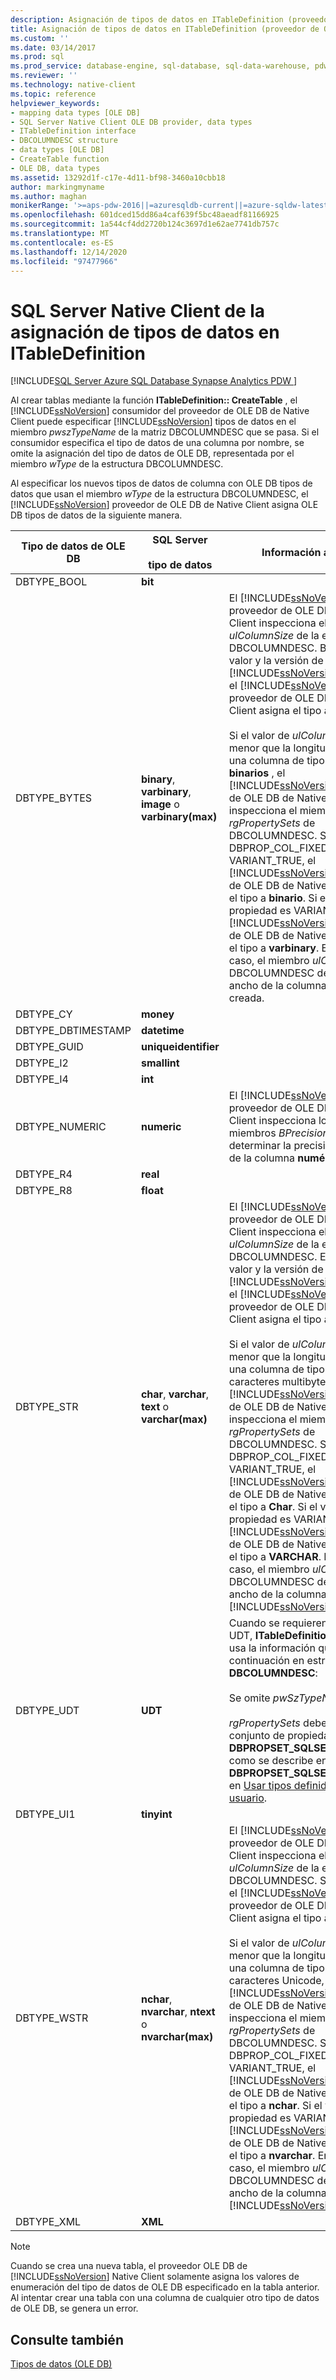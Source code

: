 ```yaml
---
description: Asignación de tipos de datos en ITableDefinition (proveedor de OLE DB de Native Client)
title: Asignación de tipos de datos en ITableDefinition (proveedor de OLE DB de Native Client) | Microsoft Docs
ms.custom: ''
ms.date: 03/14/2017
ms.prod: sql
ms.prod_service: database-engine, sql-database, sql-data-warehouse, pdw
ms.reviewer: ''
ms.technology: native-client
ms.topic: reference
helpviewer_keywords:
- mapping data types [OLE DB]
- SQL Server Native Client OLE DB provider, data types
- ITableDefinition interface
- DBCOLUMNDESC structure
- data types [OLE DB]
- CreateTable function
- OLE DB, data types
ms.assetid: 13292d1f-c17e-4d11-bf98-3460a10cbb18
author: markingmyname
ms.author: maghan
monikerRange: '>=aps-pdw-2016||=azuresqldb-current||=azure-sqldw-latest||>=sql-server-2016||>=sql-server-linux-2017||=azuresqldb-mi-current'
ms.openlocfilehash: 601dced15dd86a4caf639f5bc48aeadf81166925
ms.sourcegitcommit: 1a544cf4dd2720b124c3697d1e62ae7741db757c
ms.translationtype: MT
ms.contentlocale: es-ES
ms.lasthandoff: 12/14/2020
ms.locfileid: "97477966"
---
```

# <a name="sql-server-native-client-data-type-mapping-in-itabledefinition"></a>SQL Server Native Client de la asignación de tipos de datos en ITableDefinition
[!INCLUDE[SQL Server Azure SQL Database Synapse Analytics PDW ](../../includes/applies-to-version/sql-asdb-asdbmi-asa-pdw.md)]

  Al crear tablas mediante la función **ITableDefinition:: CreateTable** , el [!INCLUDE[ssNoVersion](../../includes/ssnoversion-md.md)] consumidor del proveedor de OLE DB de Native Client puede especificar [!INCLUDE[ssNoVersion](../../includes/ssnoversion-md.md)] tipos de datos en el miembro *pwszTypeName* de la matriz DBCOLUMNDESC que se pasa. Si el consumidor especifica el tipo de datos de una columna por nombre, se omite la asignación del tipo de datos de OLE DB, representada por el miembro *wType* de la estructura DBCOLUMNDESC.  
  
 Al especificar los nuevos tipos de datos de columna con OLE DB tipos de datos que usan el miembro *wType* de la estructura DBCOLUMNDESC, el [!INCLUDE[ssNoVersion](../../includes/ssnoversion-md.md)] proveedor de OLE DB de Native Client asigna OLE DB tipos de datos de la siguiente manera.  
  
|Tipo de datos de OLE DB|SQL Server<br /><br /> tipo de datos|Información adicional|  
|----------------------|------------------------------|----------------------------|  
|DBTYPE_BOOL|**bit**||  
|DBTYPE_BYTES|**binary**, **varbinary**, **image** o **varbinary(max)**|El [!INCLUDE[ssNoVersion](../../includes/ssnoversion-md.md)] proveedor de OLE DB de Native Client inspecciona el miembro *ulColumnSize* de la estructura DBCOLUMNDESC. Basándose en el valor y la versión de la [!INCLUDE[ssNoVersion](../../includes/ssnoversion-md.md)] instancia, el [!INCLUDE[ssNoVersion](../../includes/ssnoversion-md.md)] proveedor de OLE DB de Native Client asigna el tipo a **Image**.<br /><br /> Si el valor de *ulColumnSize* es menor que la longitud máxima de una columna de tipo de datos **binarios** , el [!INCLUDE[ssNoVersion](../../includes/ssnoversion-md.md)] proveedor de OLE DB de Native Client inspecciona el miembro *rgPropertySets* de DBCOLUMNDESC. Si DBPROP_COL_FIXEDLENGTH es VARIANT_TRUE, el [!INCLUDE[ssNoVersion](../../includes/ssnoversion-md.md)] proveedor de OLE DB de Native Client asigna el tipo a **binario**. Si el valor de la propiedad es VARIANT_FALSE, el [!INCLUDE[ssNoVersion](../../includes/ssnoversion-md.md)] proveedor de OLE DB de Native Client asigna el tipo a **varbinary**. En cualquier caso, el miembro *ulColumnSize* de DBCOLUMNDESC determina el ancho de la columna SQL Server creada.|  
|DBTYPE_CY|**money**||  
|DBTYPE_DBTIMESTAMP|**datetime**||  
|DBTYPE_GUID|**uniqueidentifier**||  
|DBTYPE_I2|**smallint**||  
|DBTYPE_I4|**int**||  
|DBTYPE_NUMERIC|**numeric**|El [!INCLUDE[ssNoVersion](../../includes/ssnoversion-md.md)] proveedor de OLE DB de Native Client inspecciona los miembros miembros *BPrecision* y *bScale* para determinar la precisión y la escala de la columna **numérica** .|  
|DBTYPE_R4|**real**||  
|DBTYPE_R8|**float**||  
|DBTYPE_STR|**char**, **varchar**, **text** o **varchar(max)**|El [!INCLUDE[ssNoVersion](../../includes/ssnoversion-md.md)] proveedor de OLE DB de Native Client inspecciona el miembro *ulColumnSize* de la estructura DBCOLUMNDESC. En función del valor y la versión de la [!INCLUDE[ssNoVersion](../../includes/ssnoversion-md.md)] instancia, el [!INCLUDE[ssNoVersion](../../includes/ssnoversion-md.md)] proveedor de OLE DB de Native Client asigna el tipo a **texto**.<br /><br /> Si el valor de *ulColumnSize* es menor que la longitud máxima de una columna de tipo de datos de caracteres multibyte, el [!INCLUDE[ssNoVersion](../../includes/ssnoversion-md.md)] proveedor de OLE DB de Native Client inspecciona el miembro *rgPropertySets* de DBCOLUMNDESC. Si DBPROP_COL_FIXEDLENGTH es VARIANT_TRUE, el [!INCLUDE[ssNoVersion](../../includes/ssnoversion-md.md)] proveedor de OLE DB de Native Client asigna el tipo a **Char**. Si el valor de la propiedad es VARIANT_FALSE, el [!INCLUDE[ssNoVersion](../../includes/ssnoversion-md.md)] proveedor de OLE DB de Native Client asigna el tipo a **VARCHAR**. En cualquier caso, el miembro *ulColumnSize* de DBCOLUMNDESC determina el ancho de la columna [!INCLUDE[ssNoVersion](../../includes/ssnoversion-md.md)] creada.|  
|DBTYPE_UDT|**UDT**|Cuando se requieren columnas UDT, **ITableDefinition::CreateTable** usa la información que se muestra a continuación en estructuras **DBCOLUMNDESC**:<br /><br /> Se omite *pwSzTypeName*.<br /><br /> *rgPropertySets* debe incluir un conjunto de propiedades **DBPROPSET_SQLSERVERCOLUMN** como se describe en la sección de **DBPROPSET_SQLSERVERCOLUMN**, en [Usar tipos definidos por el usuario](../../relational-databases/native-client/features/using-user-defined-types.md).|  
|DBTYPE_UI1|**tinyint**||  
|DBTYPE_WSTR|**nchar**, **nvarchar**, **ntext** o **nvarchar(max)**|El [!INCLUDE[ssNoVersion](../../includes/ssnoversion-md.md)] proveedor de OLE DB de Native Client inspecciona el miembro *ulColumnSize* de la estructura DBCOLUMNDESC. Según el valor, el [!INCLUDE[ssNoVersion](../../includes/ssnoversion-md.md)] proveedor de OLE DB de Native Client asigna el tipo a **ntext**.<br /><br /> Si el valor de *ulColumnSize* es menor que la longitud máxima de una columna de tipo de datos de caracteres Unicode, el [!INCLUDE[ssNoVersion](../../includes/ssnoversion-md.md)] proveedor de OLE DB de Native Client inspecciona el miembro *rgPropertySets* de DBCOLUMNDESC. Si DBPROP_COL_FIXEDLENGTH es VARIANT_TRUE, el [!INCLUDE[ssNoVersion](../../includes/ssnoversion-md.md)] proveedor de OLE DB de Native Client asigna el tipo a **nchar**. Si el valor de la propiedad es VARIANT_FALSE, el [!INCLUDE[ssNoVersion](../../includes/ssnoversion-md.md)] proveedor de OLE DB de Native Client asigna el tipo a **nvarchar**. En cualquier caso, el miembro *ulColumnSize* de DBCOLUMNDESC determina el ancho de la columna [!INCLUDE[ssNoVersion](../../includes/ssnoversion-md.md)] creada.|  
|DBTYPE_XML|**XML**||  
  
> [!NOTE]  
>  Cuando se crea una nueva tabla, el proveedor OLE DB de [!INCLUDE[ssNoVersion](../../includes/ssnoversion-md.md)] Native Client solamente asigna los valores de enumeración del tipo de datos de OLE DB especificado en la tabla anterior. Al intentar crear una tabla con una columna de cualquier otro tipo de datos de OLE DB, se genera un error.  
  
## <a name="see-also"></a>Consulte también  
 [Tipos de datos &#40;OLE DB&#41;](../../relational-databases/native-client-ole-db-data-types/data-types-ole-db.md)  
  
  
